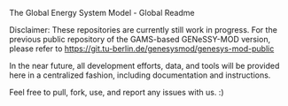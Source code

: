 The Global Energy System Model - Global Readme

Disclaimer: These repositories are currently still work in progress. For the previous public repository of the GAMS-based GENeSSY-MOD version, please refer to https://git.tu-berlin.de/genesysmod/genesys-mod-public

In the near future, all development efforts, data, and tools will be provided here in a centralized fashion, including documentation and instructions.

Feel free to pull, fork, use, and report any issues with us. :)

